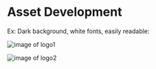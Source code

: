# Asset Development

Ex: Dark background, white fonts, easily readable:

![image of logo1](https://github.com/paschalia/Menu/blob/master/logo.PNG)

![image of logo2](https://github.com/paschalia/Menu/blob/master/logo2.PNG)
